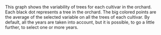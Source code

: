 This graph shows the variability of trees for each cultivar in the orchard. 
Each black dot represents a tree in the orchard. 
The big colored points are the average of the selected variable on all the trees of each cultivar. 
By default, all the years are taken into account, but it is possible, to go a little further, to select one or more years.
